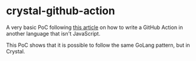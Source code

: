 # crystal-github-action

A very basic PoC following [this article](https://full-stack.blend.com/how-we-write-github-actions-in-go.html) on how to write a GitHub Action in another language that isn't JavaScript.

This PoC shows that it is possible to follow the same GoLang pattern, but in Crystal.
